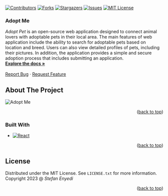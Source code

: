 <a name="readme-top"></a>

[![Contributors][contributors-shield]][contributors-url]
[![Forks][forks-shield]][forks-url]
[![Stargazers][stars-shield]][stars-url]
[![Issues][issues-shield]][issues-url]
[![MIT License][license-shield]][license-url]

<h3>Adopt Me</h3>

  <p>
    <i>Adopt Pet</i> is an open-source web application designed to connect animal lovers with adoptable pets in their local area.
  The main features of web application include the ability to search for adoptable pets based on location and breed. Users can also view detailed profiles of pets, including their pictures. In addition, the application provides a simple and secure adoption process that includes submitting an application. 
    <br />
    <a href="https://github.com/StefanEnyedi/Adopt-Me"><strong>Explore the docs »</strong></a>
    <br />
    <br />
    <a href="https://github.com/StefanEnyedi/Adopt-Me/issues">Report Bug</a>
    ·
    <a href="https://github.com/StefanEnyedi/Adopt-Me/issues">Request Feature</a>
  </p>
</div>

<!-- ABOUT THE PROJECT -->

## About The Project

![Adopt Me](https://user-images.githubusercontent.com/97853134/233272846-7072d2cc-a74f-4247-a390-9f8e46487bd6.gif)

<p align="right">(<a href="#readme-top">back to top</a>)</p>

### Built With

- [![React][React.js]][React-url]

<p align="right">(<a href="#readme-top">back to top</a>)</p>

<!-- LICENSE -->

## License

Distributed under the MIT License. See `LICENSE.txt` for more information.
</br>
Copyright 2023 @ <i>Stefan Enyedi</i>

<p align="right">(<a href="#readme-top">back to top</a>)</p>

<!-- MARKDOWN LINKS & IMAGES -->
<!-- https://www.markdownguide.org/basic-syntax/#reference-style-links -->

[contributors-shield]: https://img.shields.io/github/contributors/StefanEnyedi/Adopt-Me.svg?style=for-the-badge
[contributors-url]: https://github.com/StefanEnyedi/Adopt-Me/graphs/contributors
[forks-shield]: https://img.shields.io/github/forks/StefanEnyedi/Adopt-Me.svg?style=for-the-badge
[forks-url]: https://github.com/StefanEnyedi/Adopt-Me/network/members
[stars-shield]: https://img.shields.io/github/stars/StefanEnyedi/Adopt-Me.svg?style=for-the-badge
[stars-url]: https://github.com/StefanEnyedi/Adopt-Me/stargazers
[issues-shield]: https://img.shields.io/github/issues/StefanEnyedi/Adopt-Me.svg?style=for-the-badge
[issues-url]: https://github.com/StefanEnyedi/Adopt-Me/issues
[license-shield]: https://img.shields.io/github/license/StefanEnyedi/Adopt-Me.svg?style=for-the-badge
[license-url]: https://github.com/StefanEnyedi/Adopt-Me/blob/master/LICENSE.txt
[React.js]: https://img.shields.io/badge/React-20232A?style=for-the-badge&logo=react&logoColor=61DAFB
[React-url]: https://reactjs.org/
